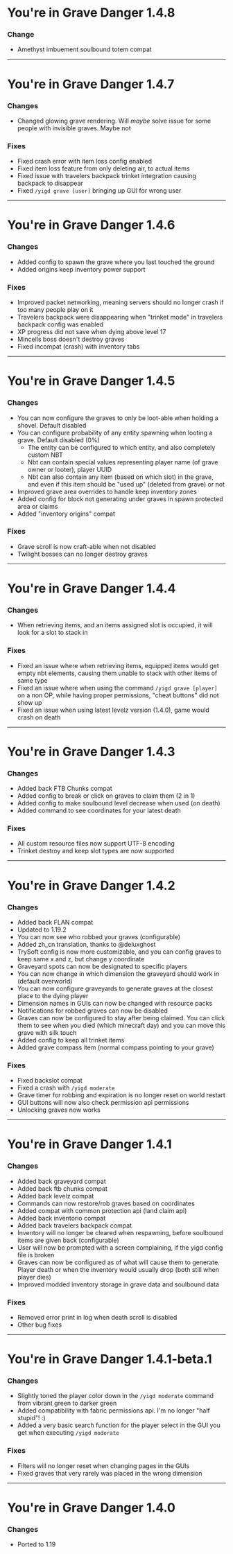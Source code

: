 # You're in Grave Danger 1.4.8

### Change
- Amethyst imbuement soulbound totem compat

---

# You're in Grave Danger 1.4.7

### Changes
 - Changed glowing grave rendering. Will *maybe* solve issue for some people with invisible graves. Maybe not

### Fixes
 - Fixed crash error with item loss config enabled
 - Fixed item loss feature from only deleting air, to actual items
 - Fixed issue with travelers backpack trinket integration causing backpack to disappear
 - Fixed `/yigd grave [user]` bringing up GUI for wrong user

---

# You're in Grave Danger 1.4.6

### Changes
 - Added config to spawn the grave where you last touched the ground
 - Added origins keep inventory power support

### Fixes
 - Improved packet networking, meaning servers should no longer crash if too many people play on it
 - Travelers backpack were disappearing when "trinket mode" in travelers backpack config was enabled
 - XP progress did not save when dying above level 17
 - Mincells boss doesn't destroy graves
 - Fixed incompat (crash) with inventory tabs

---

# You're in Grave Danger 1.4.5

### Changes
 - You can now configure the graves to only be loot-able when holding a shovel. Default disabled
 - You can configure probability of any entity spawning when looting a grave. Default disabled (0%)
   - The entity can be configured to which entity, and also completely custom NBT
   - Nbt can contain special values representing player name (of grave owner or looter), player UUID
   - Nbt can also contain any item (based on which slot) in the grave, and even if this item should be "used up" (deleted from grave) or not
 - Improved grave area overrides to handle keep inventory zones
 - Added config for block not generating under graves in spawn protected area or claims
 - Added "inventory origins" compat

### Fixes
 - Grave scroll is now craft-able when not disabled
 - Twilight bosses can no longer destroy graves

---

# You're in Grave Danger 1.4.4

### Changes
 - When retrieving items, and an items assigned slot is occupied, it will look for a slot to stack in

### Fixes
 - Fixed an issue where when retrieving items, equipped items would get empty nbt elements, causing them unable to stack with other items of same type
 - Fixed an issue where when using the command `/yigd grave [player]` on a non OP, while having proper permissions, "cheat buttons" did not show up
 - Fixed an issue when using latest levelz version (1.4.0), game would crash on death

---

# You're in Grave Danger 1.4.3

### Changes
 - Added back FTB Chunks compat
 - Added config to break or click on graves to claim them (2 in 1)
 - Added config to make soulbound level decrease when used (on death)
 - Added command to see coordinates for your latest death

### Fixes
 - All custom resource files now support UTF-8 encoding
 - Trinket destroy and keep slot types are now supported

---

# You're in Grave Danger 1.4.2

### Changes
 - Added back FLAN compat
 - Updated to 1.19.2
 - You can now see who robbed your graves (configurable)
 - Added zh_cn translation, thanks to @deluxghost
 - TrySoft config is now more customizable, and you can config graves to keep same x and z, but change y coordinate
 - Graveyard spots can now be designated to specific players
 - You can now change in which dimension the graveyard should work in (default overworld)
 - You can now configure graveyards to generate graves at the closest place to the dying player
 - Dimension names in GUIs can now be changed with resource packs
 - Notifications for robbed graves can now be disabled
 - Graves can now be configured to stay after being claimed. You can click them to see when you died (which minecraft day) and you can move this grave with silk touch
 - Added config to keep all trinket items
 - Added grave compass item (normal compass pointing to your grave)

### Fixes
 - Fixed backslot compat
 - Fixed a crash with `/yigd moderate`
 - Grave timer for robbing and expiration is no longer reset on world restart
 - GUI buttons will now also check permission api permissions
 - Unlocking graves now works

---

# You're in Grave Danger 1.4.1

### Changes
 - Added back graveyard compat
 - Added back ftb chunks compat
 - Added back levelz compat
 - Commands can now restore/rob graves based on coordinates
 - Added compat with common protection api (land claim api)
 - Added back inventorio compat
 - Added back travelers backpack compat
 - Inventory will no longer be cleared when respawning, before soulbound items are given back (configurable)
 - User will now be prompted with a screen complaining, if the yigd config file is broken
 - Graves can now be configured as of what will cause them to generate. Player death or when the inventory would usually drop (both still when player dies)
 - Improved modded inventory storage in grave data and soulbound data

### Fixes
 - Removed error print in log when death scroll is disabled
 - Other bug fixes

---

# You're in Grave Danger 1.4.1-beta.1

### Changes
- Slightly toned the player color down in the `/yigd moderate` command from vibrant green to darker green
- Added compatibility with fabric permissions api. I'm no longer "half stupid"! :)
- Added a very basic search function for the player select in the GUI you get when executing `/yigd moderate`

### Fixes
- Filters will no longer reset when changing pages in the GUIs
- Fixed graves that very rarely was placed in the wrong dimension

---

# You're in Grave Danger 1.4.0

### Changes
 - Ported to 1.19